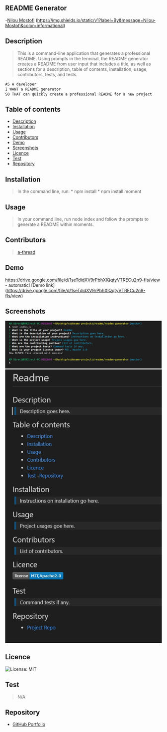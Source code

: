
  ## README Generator

  -[Nilou Mostofi](https://img.shields.io/badge/License-MIT-yellow.svg) (https://img.shields.io/static/v1?label=By&message=Nilou-Mostofi&color=informational)

  ## Description 
  > This is a command-line application that generates a professional README. Using prompts in the terminal, the README generator creates a README from user input that includes a title, as well as sections for a description, table of contents, installation, usage, contributors, tests, and tests.

    AS A developer
    I WANT a README generator
    SO THAT can quickly create a professional README for a new project

 ## Table of contents
  - [Description](#Description)
  - [Installation](#Installation)
  - [Usage](#Usage)
  - [Contributors](#Contributors)
  - [Demo](#Demo)
  - [Screenshots](#Screenshots)
  - [Licence](#Licence)
  - [Test](#Test)
  - [Repository](#Repository)

 ## Installation
  > In the command line, run:
    * npm install
    * npm install moment

 ## Usage
  > In your command line, run node index and follow the prompts to generate a README within moments.

## Contributors
  > [a-thread](https://github.com/a-thread)

## Demo
https://drive.google.com/file/d/1seTdidXV9rPbhXlQqtyVTRECu2n9-fIs/view - automatic!
[Demo link] (https://drive.google.com/file/d/1seTdidXV9rPbhXlQqtyVTRECu2n9-fIs/view)

## Screenshots
<img src= "assets\screenshot1.jpg" alt = "Screenshot of Terminal">

<img src= "assets\screenshot2.jpg" alt = "Screenshot of README">

## Licence
![License: MIT](https://img.shields.io/badge/License-MIT-yellow.svg)

## Test
  > N/A

 ## Repository
  - [GitHub Portfolio](https://github.com/mnilou)
